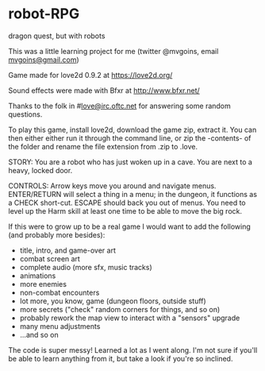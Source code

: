 # robot-RPG
dragon quest, but with robots

This was a little learning project for me (twitter @mvgoins, email mvgoins@gmail.com)

Game made for love2d 0.9.2 at https://love2d.org/

Sound effects were made with Bfxr at http://www.bfxr.net/

Thanks to the folk in #love@irc.oftc.net for answering some random questions.

To play this game, install love2d, download the game zip, extract it. You can then either either run it
through the command line, or zip the -contents- of the folder and rename the file extension from 
.zip to .love.

STORY:
You are a robot who has just woken up in a cave. You are next to a heavy, locked door. 

CONTROLS:
Arrow keys move you around and navigate menus.
ENTER/RETURN will select a thing in a menu; in the dungeon, it functions as a CHECK short-cut.
ESCAPE should back you out of menus.
You need to level up the Harm skill at least one time to be able to move the big rock.

If this were to grow up to be a real game I would want to add the following (and probably more besides):

* title, intro, and game-over art
* combat screen art
* complete audio (more sfx, music tracks)
* animations
* more enemies
* non-combat encounters
* lot more, you know, game (dungeon floors, outside stuff)
* more secrets ("check" random corners for things, and so on)
* probably rework the map view to interact with a "sensors" upgrade
* many menu adjustments
* ...and so on

The code is super messy! Learned a lot as I went along. I'm not sure if you'll be able to learn anything from it,
but take a look if you're so inclined. 
